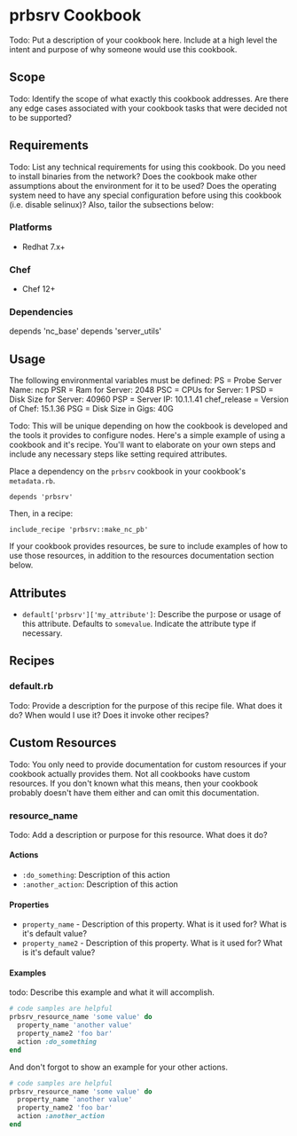 # prbsrv Cookbook

Todo: Put a description of your cookbook here. Include at a high level the
intent and purpose of why someone would use this cookbook.

## Scope

Todo: Identify the scope of what exactly this cookbook addresses. Are there any
edge cases associated with your cookbook tasks that were decided not to be
supported?

## Requirements

Todo: List any technical requirements for using this cookbook. Do you need to
install binaries from the network? Does the cookbook make other assumptions
about the environment for it to be used? Does the operating system need to have
any special configuration before using this cookbook (i.e. disable selinux)?
Also, tailor the subsections below:

### Platforms

- Redhat 7.x+

### Chef

- Chef 12+

### Dependencies

depends 'nc_base'
depends 'server_utils'

## Usage

The following environmental variables must be defined:
  PS  = Probe Server Name: ncp
  PSR = Ram for Server: 2048
  PSC = CPUs for Server: 1
  PSD = Disk Size for Server: 40960
  PSP = Server IP: 10.1.1.41
  chef_release = Version of Chef: 15.1.36
  PSG = Disk Size in Gigs: 40G

Todo: This will be unique depending on how the cookbook is developed and the
tools it provides to configure nodes. Here's a simple example of using a
cookbook and it's recipe. You'll want to elaborate on your own steps and include
any necessary steps like setting required attributes.

Place a dependency on the `prbsrv` cookbook in your cookbook's
`metadata.rb`.

```
depends 'prbsrv'
```

Then, in a recipe:

```
include_recipe 'prbsrv::make_nc_pb'
```

If your cookbook provides resources, be sure to include examples of how to use
those resources, in addition to the resources documentation section below.

## Attributes

* `default['prbsrv']['my_attribute']`: Describe the purpose or usage of
  this attribute. Defaults to `somevalue`. Indicate the attribute type if
  necessary.

## Recipes

### default.rb

Todo: Provide a description for the purpose of this recipe file. What does it
do? When would I use it? Does it invoke other recipes?

## Custom Resources

Todo: You only need to provide documentation for custom resources if your
cookbook actually provides them. Not all cookbooks have custom resources. If you
don't known what this means, then your cookbook probably doesn't have them
either and can omit this documentation.

### resource_name

Todo: Add a description or purpose for this resource. What does it do?

#### Actions

* `:do_something`: Description of this action
* `:another_action`: Description of this action

#### Properties

* `property_name` - Description of this property. What is it used for? What is
  it's default value?
* `property_name2` - Description of this property. What is it used for? What is
  it's default value?

#### Examples

todo: Describe this example and what it will accomplish.

```Ruby
# code samples are helpful
prbsrv_resource_name 'some value' do
  property_name 'another value'
  property_name2 'foo bar'
  action :do_something
end
```

And don't forgot to show an example for your other actions.

```Ruby
# code samples are helpful
prbsrv_resource_name 'some value' do
  property_name 'another value'
  property_name2 'foo bar'
  action :another_action
end
```
